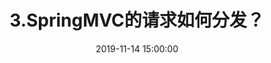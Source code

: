 ---
title: 3.SpringMVC的请求如何分发？
date: 2019-11-14 15:00:00
tags:
- Java
- 源码
- SpringMVC
categories:
- Spring
---